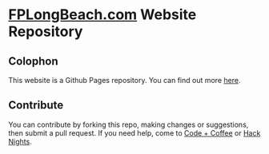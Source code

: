 # [FPLongBeach.com](http://FPLongBeach.com) Website Repository

## Colophon
This website is a Github Pages repository. You can find out more [here](https://pages.github.com/).

## Contribute

You can contribute by forking this repo, making changes or suggestions, then submit a pull request.  If you need help, come to [Code + Coffee](http://www.codeandcoffeelb.org/) or [Hack Nights](http://www.meetup.com/uncoded/).
